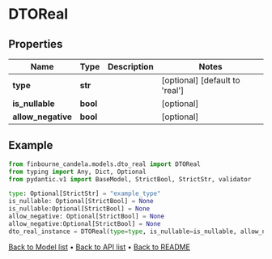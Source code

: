 # DTOReal

## Properties
Name | Type | Description | Notes
------------ | ------------- | ------------- | -------------
**type** | **str** |  | [optional] [default to 'real']
**is_nullable** | **bool** |  | [optional] 
**allow_negative** | **bool** |  | [optional] 
## Example

```python
from finbourne_candela.models.dto_real import DTOReal
from typing import Any, Dict, Optional
from pydantic.v1 import BaseModel, StrictBool, StrictStr, validator

type: Optional[StrictStr] = "example_type"
is_nullable: Optional[StrictBool] = None
is_nullable:Optional[StrictBool] = None
allow_negative: Optional[StrictBool] = None
allow_negative:Optional[StrictBool] = None
dto_real_instance = DTOReal(type=type, is_nullable=is_nullable, allow_negative=allow_negative)

```

[Back to Model list](../README.md#documentation-for-models) &#8226; [Back to API list](../README.md#documentation-for-api-endpoints) &#8226; [Back to README](../README.md)

